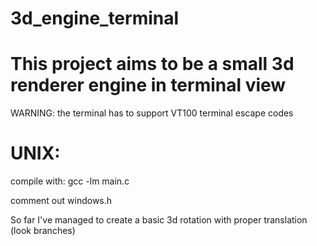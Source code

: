 # 3d_engine_terminal

# This project aims to be a small 3d renderer engine in terminal view
WARNING: the terminal has to support VT100 terminal escape codes 
<br>
<h1>UNIX:</h1>
<p>compile with: gcc -lm main.c</p>
<p>comment out windows.h</p>


So far I've managed to create a basic 3d rotation with proper translation (look branches)
